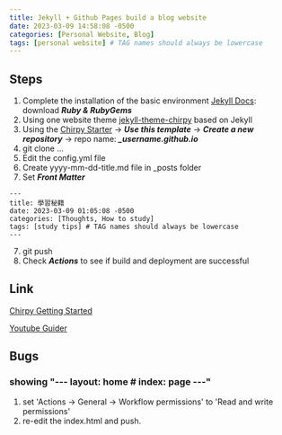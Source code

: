 ```yaml
---
title: Jekyll + Github Pages build a blog website
date: 2023-03-09 14:58:08 -0500
categories: [Personal Website, Blog]
tags: [personal website] # TAG names should always be lowercase
---
```


## Steps

1. Complete the installation of the basic environment [Jekyll Docs](https://jekyllrb.com/docs/installation/): download **_Ruby & RubyGems_**
2. Using one website theme [jekyll-theme-chirpy](https://github.com/cotes2020/jekyll-theme-chirpy) based on Jekyll
3. Using the [Chirpy Starter](https://github.com/cotes2020/chirpy-starter/) -> **_Use this template_** -> **_Create a new repository_** -> repo name: **_\_username.github.io_**
4. git clone ...
5. Edit the config.yml file
6. Create yyyy-mm-dd-title.md file in \_posts folder
7. Set **_Front Matter_**

```
---
title: 學習秘籍
date: 2023-03-09 01:05:08 -0500
categories: [Thoughts, How to study]
tags: [study tips] # TAG names should always be lowercase
---
```

7. git push
8. Check **_Actions_** to see if build and deployment are successful

## Link

[Chirpy Getting Started](https://chirpy.cotes.page/posts/getting-started/)

[Youtube Guider](https://www.youtube.com/watch?v=F8iOU1ci19Q&t=1141s)

## Bugs

### showing "--- layout: home # index: page ---"

1. set 'Actions -> General -> Workflow permissions' to 'Read and write permissions'
2. re-edit the index.html and push.
